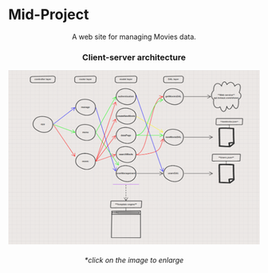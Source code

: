 # Mid-Project
<p align="center">
A web site for managing Movies data.
  </p>

<h3 align="center">
 Client-server architecture
  </h3>


<p align="center">
<img src="./architectureServer.png" width="600" height="350">
  </p>
 <h6 align="center">
*click on the image to enlarge
</h6>
